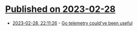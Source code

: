 # [Published on 2023-02-28](index.md)

* [2023-02-28, 22:11:26](https://lobste.rs/s/qvdxhe/go_telemetry_could_ve_been_useful) - [Go telemetry could've been useful](https://youtu.be/VCb1nZvrsPI)
